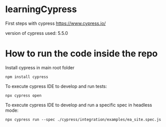 # learningCypress
First steps with cypress https://www.cypress.io/

version of cypress used: 5.5.0
# How to run the code inside the repo

Install cypress in main root folder

```
npm install cypress
```

To execute cypress IDE to develop and run tests:

```
npx cypress open
```

To execute cypress IDE to develop and run a specific spec in headless mode:

```
npx cypress run --spec ./cypress/integration/examples/ea_site.spec.js
```